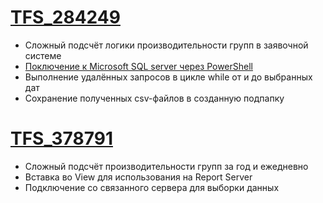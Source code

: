 # [TFS_284249](https://github.com/Deniskaponchik/SQL/blob/main/TFS_284249/TFS_284249_Registered_v3.6.sql)
- Сложный подсчёт логики производительности групп в заявочной системе
- [Поключение к Microsoft SQL server через PowerShell](https://github.com/Deniskaponchik/Powershell/blob/master/DataBase/SQL/TFS_284249/TFS_284249_Closed_v5.1.ps1)
- Выполнение удалённых запросов в цикле while от и до выбранных дат
- Сохранение полученных csv-файлов в созданную подпапку

# [TFS_378791](https://github.com/Deniskaponchik/SQL/blob/main/TFS_378791/TFS_378791_InsertYearly_v1.5_INSERT.sql)
- Сложный подсчёт производительности групп за год и ежедневно
- Вставка во View для использования на Report Server
- Подключение со связанного сервера для выборки данных

